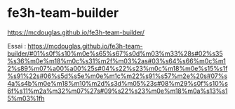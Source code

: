 # fe3h-team-builder

https://mcdouglas.github.io/fe3h-team-builder/

Essai : https://mcdouglas.github.io/fe3h-team-builder/#01%s0f%s10%m0e%s65%s67%s0d%m03%m33%28s#02%s35%s36%m0e%m18%m0c%s31%m2f%m03%2as#03%s64%s66%m0c%m12%s89%m07%a00%a00%25s#04%s22%s23%m0c%m18%m0e%s15%s1f%s91%22s#06%s5d%s5e%m0e%m1c%m22%s91%s57%m2e%20s#07%s4a%s4b%m0e%m18%m10%m2d%s3d%m05%23s#08%m29%s0f%s10%s6f%s11%m2a%m32%m07%27s#09%s22%s23%m0e%m18%m0a%s13%s15%m03%1fh
